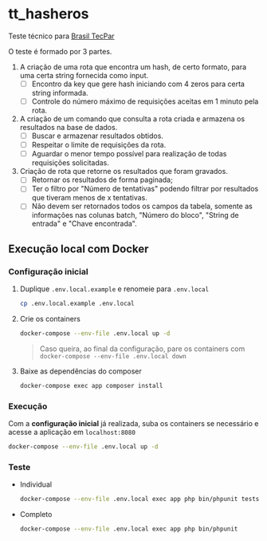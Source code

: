 # tt_hasheros

Teste técnico para [Brasil TecPar](https://www.brasiltecpar.com.br/)

O teste é formado por 3 partes.

1. A criação de uma rota que encontra um hash, de certo formato, para uma certa string fornecida como input.
    - [ ] Encontro da key que gere hash iniciando com 4 zeros para certa string informada.
    - [ ] Controle do número máximo de requisições aceitas em 1 minuto pela rota.
2. A criação de um comando que consulta a rota criada e armazena os resultados na base de dados.
    - [ ] Buscar e armazenar resultados obtidos.
    - [ ] Respeitar o limite de requisições da rota.
    - [ ] Aguardar o menor tempo possível para realização de todas requisições solicitadas.
3. Criação de rota que retorne os resultados que foram gravados.
    - [ ] Retornar os resultados de forma paginada;
    - [ ] Ter o filtro por "Número de tentativas" podendo filtrar por resultados que tiveram menos de x tentativas.
    - [ ] Não devem ser retornados todos os campos da tabela, somente as informações nas colunas batch, "Número do bloco", "String de entrada" e "Chave encontrada".

## Execução local com Docker

### Configuração inicial

1. Duplique `.env.local.example` e renomeie para `.env.local`
    ```sh
    cp .env.local.example .env.local
    ```

2. Crie os containers
    ```sh
    docker-compose --env-file .env.local up -d
    ```
    > Caso queira, ao final da configuração, pare os containers com ``docker-compose --env-file .env.local down``

3. Baixe as dependências do composer
    ```sh
    docker-compose exec app composer install
    ```

### Execução

Com a **configuração inicial** já realizada, suba os containers se necessário e acesse a aplicação em `localhost:8080`

```sh
docker-compose --env-file .env.local up -d
```

### Teste

- Individual
    ```sh
    docker-compose --env-file .env.local exec app php bin/phpunit tests/caminho/do/ExemploTest.php
    ```

- Completo
    ```sh
    docker-compose --env-file .env.local exec app php bin/phpunit
    ```
